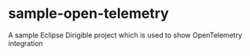# sample-open-telemetry
A sample Eclipse Dirigible project which is used to show OpenTelemetry integration
